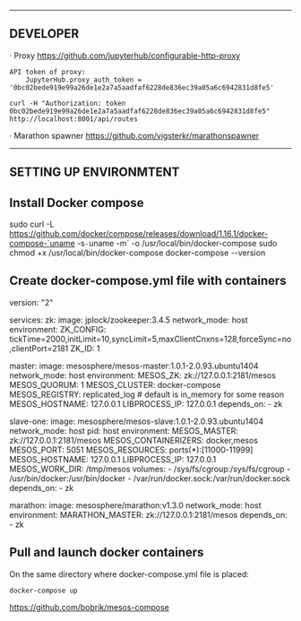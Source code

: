 --------------------------------------------------------
DEVELOPER
--------------------------------------------------------

· Proxy
    https://github.com/jupyterhub/configurable-http-proxy

    API token of proxy:
        JupyterHub.proxy_auth_token = '0bc02bede919e99a26de1e2a7a5aadfaf6228de836ec39a05a6c6942831d8fe5'
    
    curl -H "Authorization: token 0bc02bede919e99a26de1e2a7a5aadfaf6228de836ec39a05a6c6942831d8fe5" http://localhost:8001/api/routes
    
· Marathon spawner
    https://github.com/vigsterkr/marathonspawner
    
   
--------------------------------------------------------
SETTING UP ENVIRONMTENT
--------------------------------------------------------    

Install Docker compose
--------------------------------------------------------


sudo curl -L https://github.com/docker/compose/releases/download/1.16.1/docker-compose-`uname -s`-`uname -m` -o /usr/local/bin/docker-compose
sudo chmod +x /usr/local/bin/docker-compose
docker-compose --version

Create docker-compose.yml file with containers
-----------------------------------------------------

version: "2"

services:
  zk:
    image: jplock/zookeeper:3.4.5
    network_mode: host
    environment:
      ZK_CONFIG: tickTime=2000,initLimit=10,syncLimit=5,maxClientCnxns=128,forceSync=no,clientPort=2181
      ZK_ID: 1

  master:
    image: mesosphere/mesos-master:1.0.1-2.0.93.ubuntu1404
    network_mode: host
    environment:
      MESOS_ZK: zk://127.0.0.1:2181/mesos
      MESOS_QUORUM: 1
      MESOS_CLUSTER: docker-compose
      MESOS_REGISTRY: replicated_log # default is in_memory for some reason
      MESOS_HOSTNAME: 127.0.0.1
      LIBPROCESS_IP: 127.0.0.1
    depends_on:
      - zk

  slave-one:
    image: mesosphere/mesos-slave:1.0.1-2.0.93.ubuntu1404
    network_mode: host
    pid: host
    environment:
      MESOS_MASTER: zk://127.0.0.1:2181/mesos
      MESOS_CONTAINERIZERS: docker,mesos
      MESOS_PORT: 5051
      MESOS_RESOURCES: ports(*):[11000-11999]
      MESOS_HOSTNAME: 127.0.0.1
      LIBPROCESS_IP: 127.0.0.1
      MESOS_WORK_DIR: /tmp/mesos
    volumes:
      - /sys/fs/cgroup:/sys/fs/cgroup
      - /usr/bin/docker:/usr/bin/docker
      - /var/run/docker.sock:/var/run/docker.sock
    depends_on:
      - zk

  marathon:
    image: mesosphere/marathon:v1.3.0
    network_mode: host
    environment:
      MARATHON_MASTER: zk://127.0.0.1:2181/mesos
    depends_on:
      - zk


Pull and launch docker containers
-----------------------------------------------------

On the same directory where docker-compose.yml file is placed:

	docker-compose up


  https://github.com/bobrik/mesos-compose    